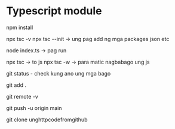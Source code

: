 
# Typescript module


npm install

npx tsc -v
npx tsc --init   -> ung pag add ng mga packages json etc
 
node index.ts  -> pag run

npx tsc  -> to js
npx tsc -w    -> para matic nagbabago ung js

git status - check kung ano ung mga bago

git add .

git remote -v

git push -u origin main


git clone unghttpcodefromgithub